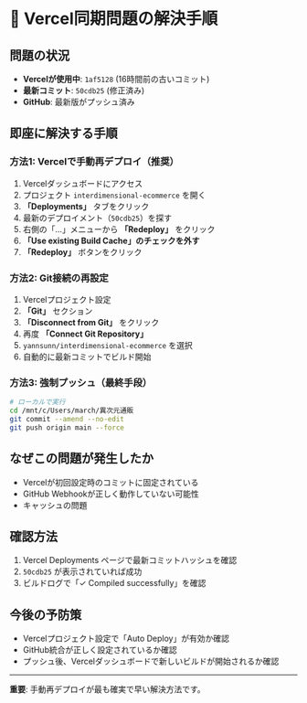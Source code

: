 # 🚨 Vercel同期問題の解決手順

## 問題の状況
- **Vercelが使用中**: `1af5128` (16時間前の古いコミット)
- **最新コミット**: `50cdb25` (修正済み)
- **GitHub**: 最新版がプッシュ済み

## 即座に解決する手順

### 方法1: Vercelで手動再デプロイ（推奨）
1. Vercelダッシュボードにアクセス
2. プロジェクト `interdimensional-ecommerce` を開く
3. **「Deployments」** タブをクリック
4. 最新のデプロイメント（`50cdb25`）を探す
5. 右側の「...」メニューから **「Redeploy」** をクリック
6. **「Use existing Build Cache」のチェックを外す**
7. **「Redeploy」** ボタンをクリック

### 方法2: Git接続の再設定
1. Vercelプロジェクト設定
2. **「Git」** セクション
3. **「Disconnect from Git」** をクリック
4. 再度 **「Connect Git Repository」**
5. `yannsunn/interdimensional-ecommerce` を選択
6. 自動的に最新コミットでビルド開始

### 方法3: 強制プッシュ（最終手段）
```bash
# ローカルで実行
cd /mnt/c/Users/march/異次元通販
git commit --amend --no-edit
git push origin main --force
```

## なぜこの問題が発生したか
- Vercelが初回設定時のコミットに固定されている
- GitHub Webhookが正しく動作していない可能性
- キャッシュの問題

## 確認方法
1. Vercel Deployments ページで最新コミットハッシュを確認
2. `50cdb25` が表示されていれば成功
3. ビルドログで「✓ Compiled successfully」を確認

## 今後の予防策
- Vercelプロジェクト設定で「Auto Deploy」が有効か確認
- GitHub統合が正しく設定されているか確認
- プッシュ後、Vercelダッシュボードで新しいビルドが開始されるか確認

---

**重要**: 手動再デプロイが最も確実で早い解決方法です。